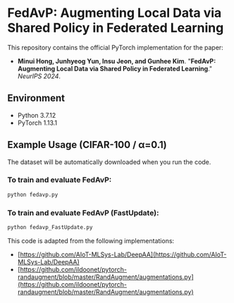 # FedAvP: Augmenting Local Data via Shared Policy in Federated Learning  

This repository contains the official PyTorch implementation for the paper:

- **Minui Hong, Junhyeog Yun, Insu Jeon, and Gunhee Kim**. "**FedAvP: Augmenting Local Data via Shared Policy in Federated Learning**." *NeurIPS 2024*.

## Environment

- Python 3.7.12  
- PyTorch 1.13.1  

## Example Usage (CIFAR-100 / α=0.1)

The dataset will be automatically downloaded when you run the code.

### To train and evaluate FedAvP: 
```bash
python fedavp.py
```

### To train and evaluate FedAvP (FastUpdate):
```bash
python fedavp_FastUpdate.py
```

This code is adapted from the following implementations:

*   [https://github.com/AIoT-MLSys-Lab/DeepAA](https://github.com/AIoT-MLSys-Lab/DeepAA)
*   [https://github.com/ildoonet/pytorch-randaugment/blob/master/RandAugment/augmentations.py](https://github.com/ildoonet/pytorch-randaugment/blob/master/RandAugment/augmentations.py)

